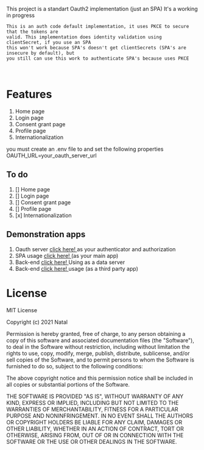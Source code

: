 This project is a standart Oauth2 implementation (just an SPA)
It's a working in progress

<p>

    This is an auth code default implementation, it uses PKCE to secure that the tokens are 
    valid. This implementation does identity validation using clientSecret, if you use an SPA
    this won't work because SPA's doesn't get clientSecrets (SPA's are insecure by default), but
    you still can use this work to authenticate SPA's because uses PKCE

</p>

<br />
<h1> Features </h1>
<ol>
    <li> Home page</li>
    <li> Login page</li>
    <li> Consent grant page</li>
    <li> Profile page</li>
    <li> Internationalization</li>
</ol>
<p> you must create an .env file to and set the following properties 
    <br /> OAUTH_URL=your_oauth_server_url
</p>

<h2>To do </h2>
<ol>
    <li> [] Home page</li>
    <li> [] Login page</li>
    <li> [] Consent grant page</li>
    <li> [] Profile page</li>
    <li> [x] Internationalization</li>
</ol>

<h2> Demonstration apps</h2>

<ol>
    <li> Oauth server <a href="https://github.com/gnatal/oauth2"> click here! </a> as your authenticator and authorization</li>
    <li> SPA usage <a href="https://github.com/gnatal/oauth2-spa-demo"> click here! </a>(as your main app)</li>
    <li> Back-end <a href="https://github.com/gnatal/Oauth2-data-server"> click here! </a>Using as a data server</li>
    <li> Back-end <a href=""> click here! </a>usage (as a third party app)</li>
</ol>


<h1> License </h1>

MIT License

Copyright (c) 2021 Natal

Permission is hereby granted, free of charge, to any person obtaining a copy
of this software and associated documentation files (the "Software"), to deal
in the Software without restriction, including without limitation the rights
to use, copy, modify, merge, publish, distribute, sublicense, and/or sell
copies of the Software, and to permit persons to whom the Software is
furnished to do so, subject to the following conditions:

The above copyright notice and this permission notice shall be included in all
copies or substantial portions of the Software.

THE SOFTWARE IS PROVIDED "AS IS", WITHOUT WARRANTY OF ANY KIND, EXPRESS OR
IMPLIED, INCLUDING BUT NOT LIMITED TO THE WARRANTIES OF MERCHANTABILITY,
FITNESS FOR A PARTICULAR PURPOSE AND NONINFRINGEMENT. IN NO EVENT SHALL THE
AUTHORS OR COPYRIGHT HOLDERS BE LIABLE FOR ANY CLAIM, DAMAGES OR OTHER
LIABILITY, WHETHER IN AN ACTION OF CONTRACT, TORT OR OTHERWISE, ARISING FROM,
OUT OF OR IN CONNECTION WITH THE SOFTWARE OR THE USE OR OTHER DEALINGS IN THE
SOFTWARE.